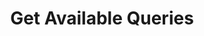 ---
title: Get Available Queries
excerpt: Get your available queries.
api:
  file: antipublicone-api.json
  operationId: License.AvailableQueries
deprecated: false
hidden: false
metadata:
  title: ''
  description: ''
  robots: index
next:
  description: ''
---